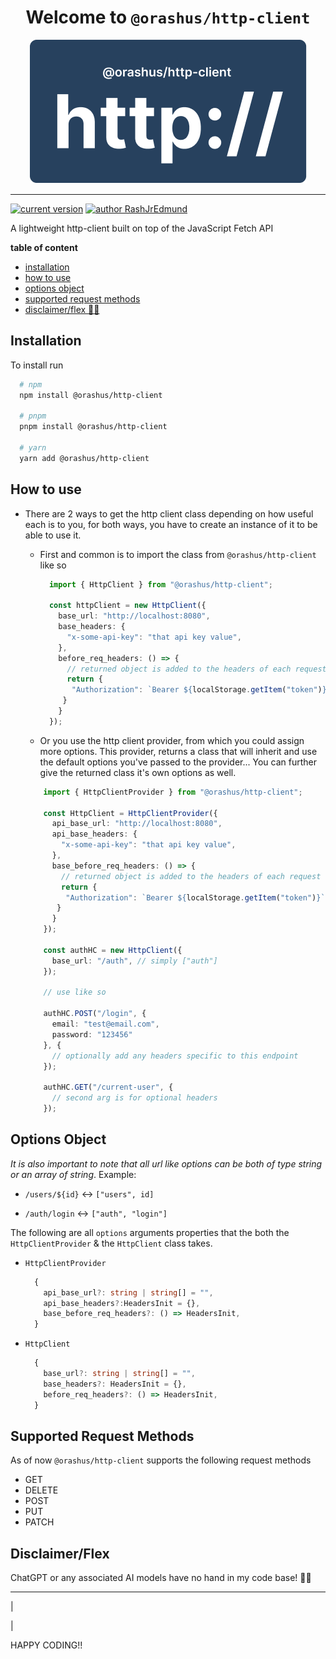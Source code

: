 <h1 align="center" >Welcome to <code>@orashus/http-client</code></h1>

<div align="center">
  <img src="https://github.com/orashus/http-client/blob/main/assets/http-client-logo.png?raw=true" />
</div>

___

[![current version]( https://img.shields.io/badge/@latest-v0.0.5-gold)](https://www.npmjs.com/package/@orashus/http-client)
[![author RashJrEdmund]( https://img.shields.io/badge/Author-RashJrEdmund-blue)](https://github.com/rashjredmund)

A lightweight http-client built on top of the JavaScript Fetch API

__table of content__

- [installation](#installation)
- [how to use](#how-to-use)
- [options object](#options-object)
- [supported request methods](#supported-request-methods)
- [disclaimer/flex 🥷🏽](#disclaimerflex)

## Installation

To install run

```bash
  # npm
  npm install @orashus/http-client

  # pnpm
  pnpm install @orashus/http-client

  # yarn
  yarn add @orashus/http-client
```

## How to use

- There are 2 ways to get the http client class depending on how useful each is to you, for both ways, you have to create an instance of it to be able to use it.
  
  - First and common is to import the class from `@orashus/http-client` like so

    ```ts
      import { HttpClient } from "@orashus/http-client";

      const httpClient = new HttpClient({
        base_url: "http://localhost:8080",
        base_headers: {
          "x-some-api-key": "that api key value",
        },
        before_req_headers: () => {
          // returned object is added to the headers of each request using this class
          return {
           "Authorization": `Bearer ${localStorage.getItem("token")}`
         }
        }
      });
    ```

  - Or you use the http client provider, from which you could assign more options. This provider, returns a class that will inherit and use the default options you've passed to the provider... You can further give the returned class it's own options as well.

  ```ts
      import { HttpClientProvider } from "@orashus/http-client";

      const HttpClient = HttpClientProvider({
        api_base_url: "http://localhost:8080",
        api_base_headers: {
          "x-some-api-key": "that api key value",
        },
        base_before_req_headers: () => {
          // returned object is added to the headers of each request using this class
          return {
           "Authorization": `Bearer ${localStorage.getItem("token")}`
         }
        }
      });

      const authHC = new HttpClient({
        base_url: "/auth", // simply ["auth"]
      });

      // use like so

      authHC.POST("/login", {
        email: "test@email.com",
        password: "123456"
      }, {
        // optionally add any headers specific to this endpoint
      });

      authHC.GET("/current-user", {
        // second arg is for optional headers
      });
    ```

## Options Object

_It is also important to note that all url like options can be both of type string or an array of string_. Example:
  
- `/users/${id}` <-> `["users", id]`

- `/auth/login` <-> `["auth", "login"]`

The following are all `options` arguments properties that the both the `HttpClientProvider` & the `HttpClient` class takes.

- `HttpClientProvider`

  ```ts
    {
      api_base_url?: string | string[] = "",
      api_base_headers?:HeadersInit = {},
      base_before_req_headers?: () => HeadersInit,
    }
  ```

- `HttpClient`

  ```ts
    {
      base_url?: string | string[] = "",
      base_headers?: HeadersInit = {},
      before_req_headers?: () => HeadersInit,
    }
  ```

## Supported Request Methods

  As of now `@orashus/http-client` supports the following request methods

- GET
- DELETE
- POST
- PUT
- PATCH

## Disclaimer/Flex

ChatGPT or any associated AI models have no hand in my code base! 🥷🏽

___

|

|

HAPPY CODING!!
